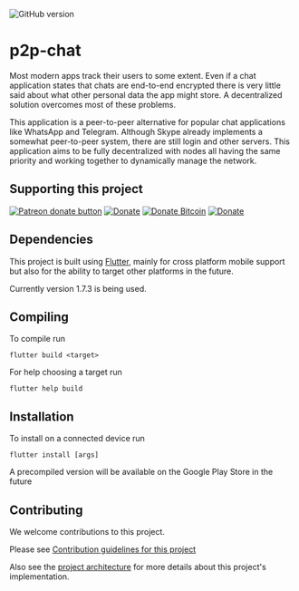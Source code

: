![GitHub version](https://badge.fury.io/gh/boennemann%2Fbadges.svg)
# p2p-chat
Most modern apps track their users to some extent. Even if a chat application states that chats are end-to-end encrypted there is very little said about what other personal data the app might store. A decentralized solution overcomes most of these problems.

This application is a peer-to-peer alternative for popular chat applications like WhatsApp and Telegram. Although Skype already implements a somewhat peer-to-peer system, there are still login and other servers. This application aims to be fully decentralized with nodes all having the same priority and working together to dynamically manage the network.

## Supporting this project
<a href="https://www.patreon.com/join/1920669" title="Donate to this project using Patreon"><img src="https://img.shields.io/badge/patreon-donate-orange.svg" alt="Patreon donate button" /></a>
[![Donate](https://img.shields.io/badge/Donate-PayPal-green.svg)](https://www.paypal.me/thelonelynull)
[![Donate Bitcoin](https://img.shields.io/badge/donate-bitcoin-b.svg)](docs/BTCDONATE.md)
[![Donate](https://brianmacdonald.github.io/Ethonate/svg/eth-donate-blue.svg)](docs/ETHDONATE.md)

## Dependencies

This project is built using [Flutter](https://flutter.dev/), mainly for cross platform mobile support but also for the ability to target other platforms in the future.

Currently version 1.7.3 is being used.
## Compiling

To compile run
```
flutter build <target>
```
For help choosing a target run
```
flutter help build
```
## Installation

To install on a connected device run
```
flutter install [args]
```

A precompiled version will be available on the Google Play Store in the future

## Contributing

We welcome contributions to this project.

Please see [Contribution guidelines for this project](CONTRIBUTING.md)

Also see the [project architecture](docs/ARCHITECT.md) for more details about this project's implementation.